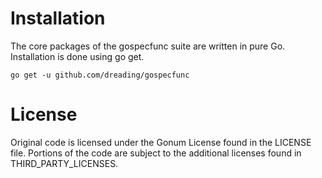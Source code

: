 
# Installation
The core packages of the gospecfunc suite are written in pure Go. Installation is done using go get.
```
go get -u github.com/dreading/gospecfunc
```

# License
Original code is licensed under the Gonum License found in the LICENSE file. Portions of the code are subject to the additional licenses found in THIRD_PARTY_LICENSES.  

